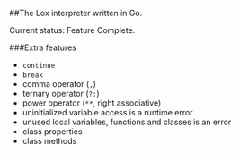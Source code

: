 ##The Lox interpreter written in Go.

Current status:  Feature Complete.
 
###Extra features
* `continue` 
* `break`
* comma operator (`,`)
* ternary operator (`?:`)
* power operator (`**`, right associative)
* uninitialized variable access is a runtime error
* unused local variables, functions and classes is an error
* class properties
* class methods

